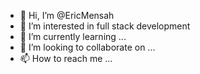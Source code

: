 - 👋 Hi, I’m @EricMensah
- 👀 I’m interested in full stack development
- 🌱 I’m currently learning ...
- 💞️ I’m looking to collaborate on ...
- 📫 How to reach me ...

<!---
EricMensah/EricMensah is a ✨ special ✨ repository because its `README.md` (this file) appears on your GitHub profile.
You can click the Preview link to take a look at your changes.
--->
